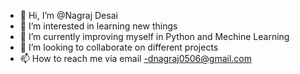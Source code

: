 - 👋 Hi, I’m @Nagraj Desai
- 👀 I’m interested in learning new things
- 🌱 I’m currently improving myself in Python and Mechine Learning
- 💞️ I’m looking to collaborate on different projects
- 📫 How to reach me via email -dnagraj0506@gmail.com

<!---
NagrajADesai/NagrajADesai is a ✨ special ✨ repository because its `README.md` (this file) appears on your GitHub profile.
You can click the Preview link to take a look at your changes.
--->
